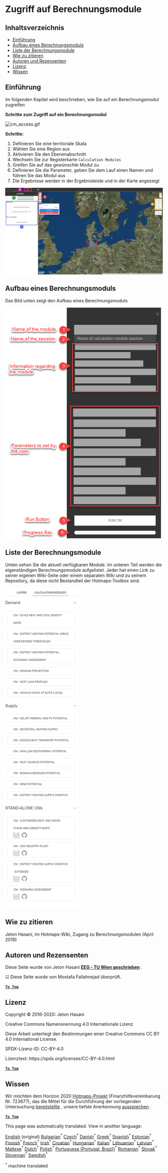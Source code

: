 <h1> <a class="anchor" id="access-to-calculation-modules" href="#access-to-calculation-modules"><i class="fa fa-link"></i></a> Zugriff auf Berechnungsmodule </h1><h2> <a class="anchor" id="table-of-contents" href="#table-of-contents"><i class="fa fa-link"></i></a> Inhaltsverzeichnis </h2><ul><li> <a href="#introduction">Einführung</a> </li><li> <a href="#structure-of-a-calculation-module">Aufbau eines Berechnungsmoduls</a> </li><li> <a href="#list-of-calculation-modules">Liste der Berechnungsmodule</a> </li><li> <a href="#how-to-cite">Wie zu zitieren</a> </li><li> <a href="#authors-and-reviewers">Autoren und Rezensenten</a> </li><li> <a href="#license">Lizenz</a> </li><li> <a href="#acknowledgement">Wissen</a> </li></ul><h2> <a class="anchor" id="introduction" href="#introduction"><i class="fa fa-link"></i></a> Einführung </h2><p> Im folgenden Kapitel wird beschrieben, wie Sie auf ein Berechnungsmodul zugreifen </p><p> <strong>Schritte zum Zugriff auf ein Berechnungsmodul</strong> </p><p><img alt="cm_access.gif" src="../images/general_tool_functionalities_and_structure/calculation_module_access.gif"/></p><p> <strong>Schritte:</strong> </p><ol><li> Definieren Sie eine territoriale Skala </li><li> Wählen Sie eine Region aus </li><li> Aktivieren Sie den Ebenenabschnitt </li><li> Wechseln Sie zur Registerkarte <code>Calculation Modules</code> </li><li> Greifen Sie auf das gewünschte Modul zu </li><li> Definieren Sie die Parameter, geben Sie dem Lauf einen Namen und führen Sie das Modul aus </li><li> Die Ergebnisse werden in der Ergebnisleiste und in der Karte angezeigt </li></ol><p><img alt="cm_access.png" src="../images/general_tool_functionalities_and_structure/calculation_module_access.png"/></p><h2> <a class="anchor" id="structure-of-a-calculation-module" href="#structure-of-a-calculation-module"><i class="fa fa-link"></i></a> Aufbau eines Berechnungsmoduls </h2><p> Das Bild unten zeigt den Aufbau eines Berechnungsmoduls </p><p><img alt="cm_structure_png" src="../images/general_tool_functionalities_and_structure/calculation_module_structure.png"/></p><h2> <a class="anchor" id="list-of-calculation-modules" href="#list-of-calculation-modules"><i class="fa fa-link"></i></a> Liste der Berechnungsmodule </h2><p> Unten sehen Sie die aktuell verfügbaren Module. Im unteren Teil werden die eigenständigen Berechnungsmodule aufgelistet. Jeder hat einen Link zu seiner eigenen Wiki-Seite oder einem separaten Wiki und zu seinem Repository, da diese nicht Bestandteil der Hotmaps-Toolbox sind. </p><img src="/en/Access-to-calculation-modules/cm_list.png"/><h2> <a class="anchor" id="how-to-cite" href="#how-to-cite"><i class="fa fa-link"></i></a> Wie zu zitieren </h2><p> Jeton Hasani, im Hotmaps-Wiki, Zugang zu Berechnungsmodulen (April 2019) </p><h2> <a class="anchor" id="authors-and-reviewers" href="#authors-and-reviewers"><i class="fa fa-link"></i></a> Autoren und Rezensenten </h2><p> Diese Seite wurde von Jeton Hasani <strong><a href="https://eeg.tuwien.ac.at/">EEG - TU Wien geschrieben</a></strong> . </p><p> ☑ Diese Seite wurde von Mostafa Fallahnejad überprüft. </p><p> <a href="#table-of-contents"><strong><code>To Top</code></strong></a> </p> <h2> <a class="anchor" id="license" href="#license"><i class="fa fa-link"></i></a> Lizenz </h2><p> Copyright © 2016-2020: Jeton Hasani </p><p> Creative Commons Namensnennung 4.0 Internationale Lizenz </p><p> Diese Arbeit unterliegt den Bestimmungen einer Creative Commons CC BY 4.0 International License. </p><p> SPDX-Lizenz-ID: CC-BY-4.0 </p><p> Lizenztext: https://spdx.org/licenses/CC-BY-4.0.html </p><p> <a href="#table-of-contents"><strong><code>To Top</code></strong></a> </p> <h2> <a class="anchor" id="acknowledgement" href="#acknowledgement"><i class="fa fa-link"></i></a> Wissen </h2><p> Wir möchten dem Horizon 2020 <a href="https://www.hotmaps-project.eu">Hotmaps-Projekt</a> (Finanzhilfevereinbarung Nr. 723677), das die Mittel für die Durchführung der vorliegenden Untersuchung <a href="https://www.hotmaps-project.eu">bereitstellte</a> , unsere tiefste Anerkennung <a href="https://www.hotmaps-project.eu">aussprechen</a> . </p><p> <a href="#table-of-contents"><strong><code>To Top</code></strong></a> </p> 

























<!--- THIS IS A SUPER UNIQUE IDENTIFIER -->

This page was automatically translated. View in another language:

[English](../en/Access-to-calculation-modules) (original) [Bulgarian](../bg/Access-to-calculation-modules)<sup>\*</sup> [Czech](../cs/Access-to-calculation-modules)<sup>\*</sup> [Danish](../da/Access-to-calculation-modules)<sup>\*</sup>  [Greek](../el/Access-to-calculation-modules)<sup>\*</sup> [Spanish](../es/Access-to-calculation-modules)<sup>\*</sup> [Estonian](../et/Access-to-calculation-modules)<sup>\*</sup> [Finnish](../fi/Access-to-calculation-modules)<sup>\*</sup> [French](../fr/Access-to-calculation-modules)<sup>\*</sup> [Irish](../ga/Access-to-calculation-modules)<sup>\*</sup> [Croatian](../hr/Access-to-calculation-modules)<sup>\*</sup> [Hungarian](../hu/Access-to-calculation-modules)<sup>\*</sup> [Italian](../it/Access-to-calculation-modules)<sup>\*</sup> [Lithuanian](../lt/Access-to-calculation-modules)<sup>\*</sup> [Latvian](../lv/Access-to-calculation-modules)<sup>\*</sup> [Maltese](../mt/Access-to-calculation-modules)<sup>\*</sup> [Dutch](../nl/Access-to-calculation-modules)<sup>\*</sup> [Polish](../pl/Access-to-calculation-modules)<sup>\*</sup> [Portuguese (Portugal, Brazil)](../pt/Access-to-calculation-modules)<sup>\*</sup> [Romanian](../ro/Access-to-calculation-modules)<sup>\*</sup> [Slovak](../sk/Access-to-calculation-modules)<sup>\*</sup> [Slovenian](../sl/Access-to-calculation-modules)<sup>\*</sup> [Swedish](../sv/Access-to-calculation-modules)<sup>\*</sup> 

<sup>\*</sup> machine translated
